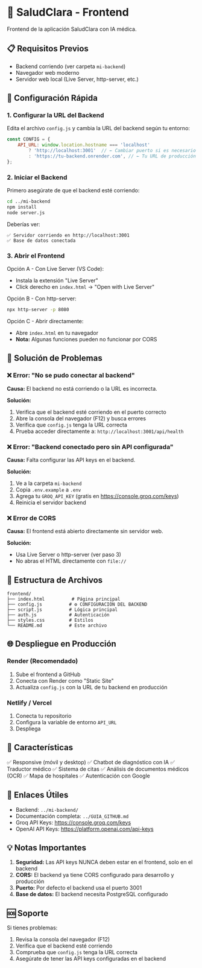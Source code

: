 # 🏥 SaludClara - Frontend

Frontend de la aplicación SaludClara con IA médica.

## 📋 Requisitos Previos

- Backend corriendo (ver carpeta `mi-backend`)
- Navegador web moderno
- Servidor web local (Live Server, http-server, etc.)

## 🚀 Configuración Rápida

### 1. Configurar la URL del Backend

Edita el archivo `config.js` y cambia la URL del backend según tu entorno:

```javascript
const CONFIG = {
    API_URL: window.location.hostname === 'localhost' 
        ? 'http://localhost:3001'  // ← Cambiar puerto si es necesario
        : 'https://tu-backend.onrender.com', // ← Tu URL de producción
};
```

### 2. Iniciar el Backend

Primero asegúrate de que el backend esté corriendo:

```bash
cd ../mi-backend
npm install
node server.js
```

Deberías ver:
```
✅ Servidor corriendo en http://localhost:3001
✅ Base de datos conectada
```

### 3. Abrir el Frontend

Opción A - Con Live Server (VS Code):
- Instala la extensión "Live Server"
- Click derecho en `index.html` → "Open with Live Server"

Opción B - Con http-server:
```bash
npx http-server -p 8080
```

Opción C - Abrir directamente:
- Abre `index.html` en tu navegador
- **Nota:** Algunas funciones pueden no funcionar por CORS

## 🔧 Solución de Problemas

### ❌ Error: "No se pudo conectar al backend"

**Causa:** El backend no está corriendo o la URL es incorrecta.

**Solución:**
1. Verifica que el backend esté corriendo en el puerto correcto
2. Abre la consola del navegador (F12) y busca errores
3. Verifica que `config.js` tenga la URL correcta
4. Prueba acceder directamente a: `http://localhost:3001/api/health`

### ❌ Error: "Backend conectado pero sin API configurada"

**Causa:** Falta configurar las API keys en el backend.

**Solución:**
1. Ve a la carpeta `mi-backend`
2. Copia `.env.example` a `.env`
3. Agrega tu `GROQ_API_KEY` (gratis en https://console.groq.com/keys)
4. Reinicia el servidor backend

### ❌ Error de CORS

**Causa:** El frontend está abierto directamente sin servidor web.

**Solución:**
- Usa Live Server o http-server (ver paso 3)
- No abras el HTML directamente con `file://`

## 📁 Estructura de Archivos

```
frontend/
├── index.html          # Página principal
├── config.js          # ⚙️ CONFIGURACIÓN DEL BACKEND
├── script.js          # Lógica principal
├── auth.js            # Autenticación
├── styles.css         # Estilos
└── README.md          # Este archivo
```

## 🌐 Despliegue en Producción

### Render (Recomendado)

1. Sube el frontend a GitHub
2. Conecta con Render como "Static Site"
3. Actualiza `config.js` con la URL de tu backend en producción

### Netlify / Vercel

1. Conecta tu repositorio
2. Configura la variable de entorno `API_URL`
3. Despliega

## 📱 Características

✅ Responsive (móvil y desktop)
✅ Chatbot de diagnóstico con IA
✅ Traductor médico
✅ Sistema de citas
✅ Análisis de documentos médicos (OCR)
✅ Mapa de hospitales
✅ Autenticación con Google

## 🔗 Enlaces Útiles

- Backend: `../mi-backend/`
- Documentación completa: `../GUIA_GITHUB.md`
- Groq API Keys: https://console.groq.com/keys
- OpenAI API Keys: https://platform.openai.com/api-keys

## 💡 Notas Importantes

1. **Seguridad:** Las API keys NUNCA deben estar en el frontend, solo en el backend
2. **CORS:** El backend ya tiene CORS configurado para desarrollo y producción
3. **Puerto:** Por defecto el backend usa el puerto 3001
4. **Base de datos:** El backend necesita PostgreSQL configurado

## 🆘 Soporte

Si tienes problemas:
1. Revisa la consola del navegador (F12)
2. Verifica que el backend esté corriendo
3. Comprueba que `config.js` tenga la URL correcta
4. Asegúrate de tener las API keys configuradas en el backend
